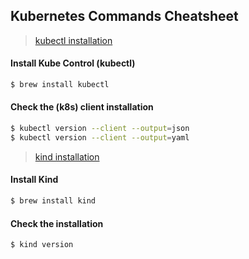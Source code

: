 ## Kubernetes Commands Cheatsheet

> [kubectl installation](https://kubernetes.io/docs/tasks/tools/install-kubectl-macos/#install-with-homebrew-on-macos)

#### Install Kube Control (kubectl)
```bash
$ brew install kubectl
```

#### Check the (k8s) client installation
```bash
$ kubectl version --client --output=json
$ kubectl version --client --output=yaml
```

> [kind installation](https://kind.sigs.k8s.io/docs/user/quick-start/#installing-with-a-package-manager)

#### Install Kind
```bash
$ brew install kind
```
#### Check the installation
```bash
$ kind version
```